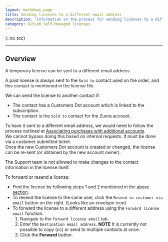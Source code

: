 ```yaml
---
layout: markdown_page
title: Sending licenses to a different email address
description: "Information on the process for sending licenses to a different email address"
category: GitLab Self-Managed licenses
---
```


{:.no_toc}

----

## Overview

A temporary license can be sent to a different email address.

A paid license is always sent to the `Sold to` contact used on the order, and this contact is mentioned in the license file.

We can send the license to another contact if:

- The contact has a Customers Dot account which is linked to the subscription.
- The contact is the `Sold to` contact for the Zuora account.

To have it sent to a different email address, we would need to follow the process outlined at [Associating purchases with additional accounts](https://about.gitlab.com/handbook/support/license-and-renewals/workflows/customersdot/associating_purchases.html). \
We cannot bypass doing this based on internal requests. It must be done via a customer submitted ticket. \
Once the new Customers Dot account is created or changed, the license can be re-sent (or obtained by the new account owner).

The Support team is not allowed to make changes to the contact information in the license itself.

To forward or resend a license:

- Find the license by following steps 1 and 2 mentioned in the [above section](#overview). 
- To resend the license to the same user, click the `Resend to customer via email` button on the right. (Looks like an envelope icon)
- To forward the license to a different address using the `Forward license email` function. 
    1. Navigate to the `Forward license email` tab. 
    1. Enter the `Destination email address`. **NOTE** It is currently not possible to copy (cc) or send to multiple contacts at once.
    1. Click the **Forward** button.

